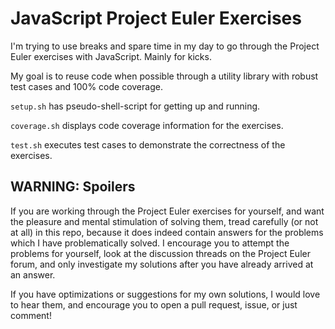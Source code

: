 # JavaScript Project Euler Exercises

I'm trying to use breaks and spare time in my day to go through the Project
Euler exercises with JavaScript. Mainly for kicks.

My goal is to reuse code when possible through a utility library with robust
test cases and 100% code coverage.

`setup.sh` has pseudo-shell-script for getting up and running.

`coverage.sh` displays code coverage information for the exercises.

`test.sh` executes test cases to demonstrate the correctness of the exercises.

## WARNING: Spoilers
If you are working through the Project Euler exercises for yourself, and want
the pleasure and mental stimulation of solving them, tread carefully (or not
at all) in this repo, because it does indeed contain answers for the problems
which I have problematically solved. I encourage you to attempt the problems
for yourself, look at the discussion threads on the Project Euler forum, and
only investigate my solutions after you have already arrived at an answer.

If you have optimizations or suggestions for my own solutions, I would love to
hear them, and encourage you to open a pull request, issue, or just comment!
